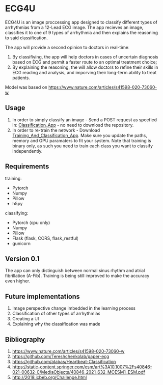 # ECG4U
ECG4U is an image proccessing app designed to classify different types of arrhythmias from a 12-Lead ECG image.
The app recieves an image, classifies it to one of 9 types of arrhythmia and then explains the reasoning to said classification.

The app will provide a second opinion to doctors in real-time:
1. By classifiying, the app will help doctors in cases of uncertain diagnosis based on ECG and permit a faster route to an optimal treatment choice;
2. By explaining the reasoning, the will allow doctors to refine their skills in ECG reading and analysis, and imporving their long-term ability to treat patients.

Model was based on https://www.nature.com/articles/s41598-020-73060-w

## Usage
1. In order to simply classify an image - Send a POST request as spcefied in: [Classification_App]( https://github.com/kolron/Ecg_proj/tree/main/Classification_App) - no need to download the repository.
2. In order to re-train the network - Download [Training_And_Classification_App](https://github.com/kolron/Ecg_proj/tree/main/Training_And_Classification_App). Make sure you update the paths, memory and GPU paramaters to fit your system.
Note that training is binary only, as such you need to train each class you want to classify independently. 

## Requirements
training:
- Pytorch
- Numpy
- Pillow
- h5py

classifying:
- Pytorch (cpu only)
- Numpy
- Pillow
- Flask (flask, CORS, flask_restful)
- gunicorn

## Version 0.1
The app can only distinguish between normal sinus rhythm and atrial fibrillation (A-Fib).
Training is being still improved to make the accuracy even higher.

## Future implementations
1. Image perspective change imbedded in the learning process
2. Classification of other types of arrhythmias
3. Creating a UI
4. Explaining why the classification was made


## Bibliography
1. https://www.nature.com/articles/s41598-020-73060-w
2. https://github.com/Tereshchenkolab/paper-ecg
3. https://github.com/atabas/Heartbeat-Classification
4. https://static-content.springer.com/esm/art%3A10.1007%2Fs40846-021-00632-0/MediaObjects/40846_2021_632_MOESM1_ESM.pdf
5. http://2018.icbeb.org/Challenge.html
